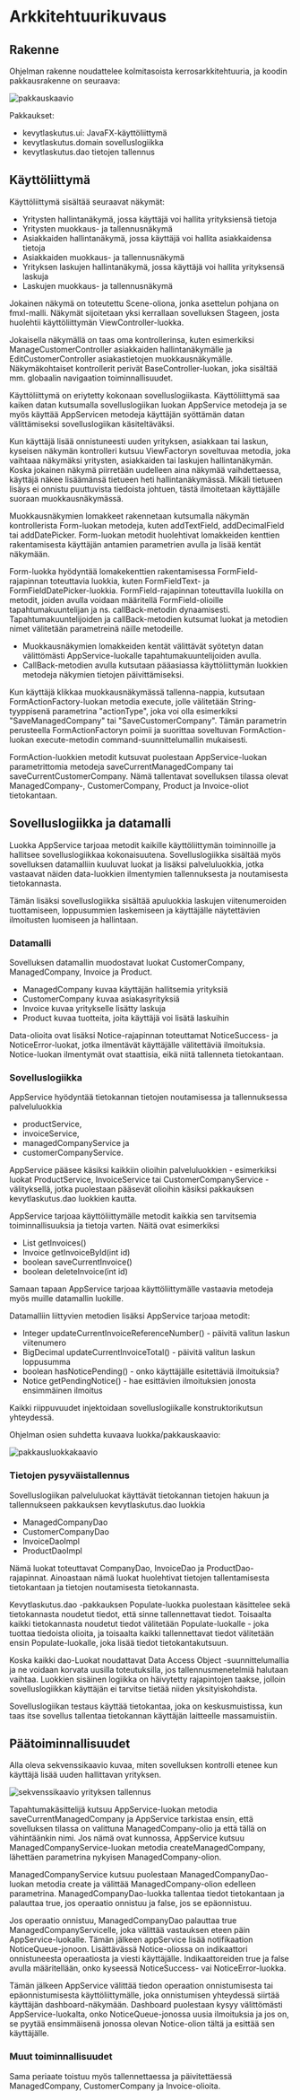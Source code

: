 # Arkkitehtuurikuvaus 

## Rakenne

Ohjelman rakenne noudattelee kolmitasoista kerrosarkkitehtuuria, ja koodin pakkausrakenne on seuraava:

![pakkauskaavio](pakkauskaavio.png)

Pakkaukset:

- kevytlaskutus.ui: JavaFX-käyttöliittymä 
- kevytlaskutus.domain sovelluslogiikka 
- kevytlaskutus.dao tietojen tallennus

## Käyttöliittymä

Käyttöliittymä sisältää seuraavat näkymät:

- Yritysten hallintanäkymä, jossa käyttäjä voi hallita yrityksiensä tietoja
- Yritysten muokkaus- ja tallennusnäkymä
- Asiakkaiden hallintanäkymä, jossa käyttäjä voi hallita asiakkaidensa tietoja
- Asiakkaiden muokkaus- ja tallennusnäkymä
- Yrityksen laskujen hallintanäkymä, jossa käyttäjä voi hallita yrityksensä laskuja
- Laskujen muokkaus- ja tallennusnäkymä

Jokainen näkymä on toteutettu Scene-oliona, jonka asettelun pohjana on fmxl-malli. Näkymät sijoitetaan yksi kerrallaan sovelluksen Stageen, josta huolehtii käyttöliittymän ViewController-luokka. 

Jokaisella näkymällä on taas oma kontrollerinsa, kuten esimerkiksi ManageCustomerController asiakkaiden hallintanäkymälle ja EditCustomerController asiakastietojen muokkausnäkymälle. Näkymäkohtaiset kontrollerit perivät BaseController-luokan, joka sisältää mm. globaalin navigaation toiminnallisuudet. 

Käyttöliittymä on eriytetty kokonaan sovelluslogiikasta. Käyttöliittymä saa kaiken datan kutsumalla sovelluslogiikan luokan AppService metodeja ja se myös käyttää AppServicen metodeja käyttäjän syöttämän datan välittämiseksi sovelluslogiikan käsiteltäväksi.

Kun käyttäjä lisää onnistuneesti uuden yrityksen, asiakkaan tai laskun, kyseisen näkymän kontrolleri kutsuu ViewFactoryn soveltuvaa metodia, joka vaihtaaa näkymäksi yritysten, asiakkaiden tai laskujen hallintanäkymän. Koska jokainen näkymä piirretään uudelleen aina näkymää vaihdettaessa, käyttäjä näkee lisäämänsä tietueen heti hallintanäkymässä. Mikäli tietueen lisäys ei onnistu puuttuvista tiedoista johtuen, tästä ilmoitetaan käyttäjälle suoraan muokkausnäkymässä. 

Muokkausnäkymien lomakkeet rakennetaan kutsumalla näkymän kontrollerista Form-luokan metodeja, kuten addTextField, addDecimalField tai addDatePicker. Form-luokan metodit huolehtivat lomakkeiden kenttien rakentamisesta käyttäjän antamien parametrien avulla ja lisää kentät näkymään. 

Form-luokka hyödyntää lomakekenttien rakentamisessa FormField-rajapinnan toteuttavia luokkia, kuten FormFieldText- ja FormFieldDatePicker-luokkia. FormField-rajapinnan toteuttavilla luokilla on metodit, joiden avulla voidaan määritellä FormField-olioille tapahtumakuuntelijan ja ns. callBack-metodin dynaamisesti. Tapahtumakuuntelijoiden ja callBack-metodien kutsumat luokat ja metodien nimet välitetään parametreinä näille metodeille. 

- Muokkausnäkymien lomakkeiden kentät välittävät syötetyn datan välittömästi AppService-luokalle tapahtumakuuntelijoiden avulla. 
- CallBack-metodien avulla kutsutaan pääasiassa käyttöliittymän luokkien metodeja näkymien tietojen päivittämiseksi. 

Kun käyttäjä klikkaa muokkausnäkymässä tallenna-nappia, kutsutaan FormActionFactory-luokan metodia execute, jolle välitetään String-tyyppisenä parametrina "actionType", joka voi olla esimerkiksi "SaveManagedCompany" tai "SaveCustomerCompany". Tämän parametrin perusteella FormActionFactoryn poimii ja suorittaa soveltuvan FormAction-luokan execute-metodin command-suunnittelumallin mukaisesti. 

FormAction-luokkien metodit kutsuvat puolestaan AppService-luokan parametrittomia metodeja saveCurrentManagedCompany tai saveCurrentCustomerCompany. Nämä tallentavat sovelluksen tilassa olevat ManagedCompany-, CustomerCompany, Product ja Invoice-oliot tietokantaan.

## Sovelluslogiikka ja datamalli

Luokka AppService tarjoaa metodit kaikille käyttöliittymän toiminnoille ja hallitsee sovelluslogiikkaa kokonaisuutena. Sovelluslogiikka sisältää myös sovelluksen datamalliin kuuluvat luokat ja lisäksi palveluluokkia, jotka vastaavat näiden data-luokkien ilmentymien tallennuksesta ja noutamisesta tietokannasta. 

Tämän lisäksi sovelluslogiikka sisältää apuluokkia laskujen viitenumeroiden tuottamiseen, loppusummien laskemiseen ja käyttäjälle näytettävien ilmoitusten luomiseen ja hallintaan.

### Datamalli

Sovelluksen datamallin muodostavat luokat CustomerCompany, ManagedCompany, Invoice ja Product. 

- ManagedCompany kuvaa käyttäjän hallitsemia yrityksiä
- CustomerCompany kuvaa asiakasyrityksiä
- Invoice kuvaa yritykselle lisätty laskuja
- Product kuvaa tuotteita, joita käyttäjä voi lisätä laskuihin

Data-olioita ovat lisäksi Notice-rajapinnan toteuttamat NoticeSuccess- ja NoticeError-luokat, jotka ilmentävät käyttäjälle välitettäviä ilmoituksia. Notice-luokan ilmentymät ovat staattisia, eikä niitä tallenneta tietokantaan.

### Sovelluslogiikka

AppService hyödyntää tietokannan tietojen noutamisessa ja tallennuksessa palveluluokkia 

- productService, 
- invoiceService, 
- managedCompanyService ja 
- customerCompanyService. 

AppService pääsee käsiksi kaikkiin olioihin palveluluokkien - esimerkiksi luokat ProductService, InvoiceService tai CustomerCompanyService - välityksellä, jotka puolestaan pääsevät olioihin käsiksi pakkauksen kevytlaskutus.dao luokkien kautta.  

AppService tarjoaa käyttöliittymälle metodit kaikkia sen tarvitsemia toiminnallisuuksia ja tietoja varten. Näitä ovat esimerkiksi

- List<Invoice> getInvoices()
- Invoice getInvoiceById(int id)
- boolean saveCurrentInvoice()
- boolean deleteInvoice(int id)

Samaan tapaan AppService tarjoaa käyttöliittymälle vastaavia metodeja myös muille datamallin luokille. 

Datamalliin liittyvien metodien lisäksi AppService tarjoaa metodit:

- Integer updateCurrentInvoiceReferenceNumber() - päivitä valitun laskun viitenumero
- BigDecimal updateCurrentInvoiceTotal() - päivitä valitun laskun loppusumma
- boolean hasNoticePending() - onko käyttäjälle esitettäviä ilmoituksia?
- Notice getPendingNotice() - hae esittävien ilmoituksien jonosta ensimmäinen ilmoitus

Kaikki riippuvuudet injektoidaan sovelluslogiikalle konstruktorikutsun yhteydessä.

Ohjelman osien suhdetta kuvaava luokka/pakkauskaavio:

 ![pakkausluokkakaavio](pakkausluokkakaavio-revisio.png)

### Tietojen pysyväistallennus

Sovelluslogiikan palveluluokat käyttävät tietokannan tietojen hakuun ja tallennukseen pakkauksen kevytlaskutus.dao luokkia

- ManagedCompanyDao
- CustomerCompanyDao
- InvoiceDaoImpl
- ProductDaoImpl

Nämä luokat toteuttavat CompanyDao, InvoiceDao ja ProductDao-rajapinnat. Ainoastaan nämä luokat huolehtivat tietojen tallentamisesta tietokantaan ja tietojen noutamisesta tietokannasta.

Kevytlaskutus.dao -pakkauksen Populate-luokka puolestaan käsittelee sekä tietokannasta noudetut tiedot, että sinne tallennettavat tiedot. Toisaalta kaikki tietokannasta noudetut tiedot välitetään Populate-luokalle - joka tuottaa tiedoista olioita, ja toisaalta kaikki tallennettavat tiedot välitetään ensin Populate-luokalle, joka lisää tiedot tietokantakutsuun. 

Koska kaikki dao-Luokat noudattavat Data Access Object -suunnittelumallia ja ne voidaan korvata uusilla toteutuksilla, jos tallennusmenetelmiä halutaan vaihtaa. Luokkien sisäinen logiikka on häivytetty rajapintojen taakse, jolloin sovelluslogiikkan käyttäjän ei tarvitse tietää niiden yksityiskohdista. 

Sovelluslogiikan testaus käyttää tietokantaa, joka on keskusmuistissa, kun taas itse sovellus tallentaa tietokannan käyttäjän laitteelle massamuistiin.

## Päätoiminnallisuudet

Alla oleva sekvenssikaavio kuvaa, miten sovelluksen kontrolli etenee kun käyttäjä lisää uuden hallittavan yrityksen.

![sekvenssikaavio yrityksen tallennus](sekvenssikaavio-savemanagedcompany.png)

Tapahtumakäsittelijä kutsuu AppService-luokan metodia saveCurrentManagedCompany ja AppService tarkistaa ensin, että sovelluksen tilassa on valittuna ManagedCompany-olio ja että tällä on vähintäänkin nimi. Jos nämä ovat kunnossa, AppService kutsuu ManagedCompanyService-luokan metodia createManagedCompany, lähettäen parametrina nykyisen ManagedCompany-olion. 

ManagedCompanyService kutsuu puolestaan ManagedCompanyDao-luokan metodia create ja välittää ManagedCompany-olion edelleen parametrina. ManagedCompanyDao-luokka tallentaa tiedot tietokantaan ja palauttaa true, jos operaatio onnistuu ja false, jos se epäonnistuu.

Jos operaatio onnistuu, ManagedCompanyDao palauttaa true ManagedCompanyServicelle, joka välittää vastauksen eteen päin AppService-luokalle. Tämän jälkeen appService lisää notifikaation NoticeQueue-jonoon. Lisättävässä Notice-oliossa on indikaattori onnistuneesta operaatiosta ja viesti käyttäjälle. Indikaattoreiden true ja false avulla määritellään, onko kyseessä NoticeSuccess- vai NoticeError-luokka. 

Tämän jälkeen AppService välittää tiedon operaation onnistumisesta tai epäonnistumisesta käyttöliittymälle, joka onnistumisen yhteydessä siirtää käyttäjän dashboard-näkymään. Dashboard puolestaan kysyy välittömästi AppService-luokalta, onko NoticeQueue-jonossa uusia ilmoituksia ja jos on, se pyytää ensimmäisenä jonossa olevan Notice-olion tältä ja esittää sen käyttäjälle.

### Muut toiminnallisuudet

Sama periaate toistuu myös tallennettaessa ja päivitettäessä ManagedCompany, CustomerCompany ja Invoice-olioita. 